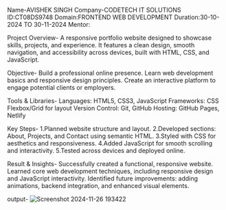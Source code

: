 Name-AVISHEK SINGH
Company-CODETECH IT SOLUTIONS
ID:CT08DS9748
Domain:FRONTEND WEB DEVELOPMENT
Duration:30-10-2024 TO 30-11-2024
Mentor:


Project Overview-
A responsive portfolio website designed to showcase skills, projects, and experience. It features a clean design, smooth navigation, and accessibility across devices, built with HTML, CSS, and JavaScript.

Objective-
Build a professional online presence.
Learn web development basics and responsive design principles.
Create an interactive platform to engage potential clients or employers.

Tools & Libraries-
Languages: HTML5, CSS3, JavaScript
Frameworks: CSS Flexbox/Grid for layout
Version Control: Git, GitHub
Hosting: GitHub Pages, Netlify

Key Steps-
1.Planned website structure and layout.
2.Developed sections: About, Projects, and Contact using semantic HTML.
3.Styled with CSS for aesthetics and responsiveness.
4.Added JavaScript for smooth scrolling and interactivity.
5.Tested across devices and deployed online.

Result & Insights-
Successfully created a functional, responsive website.
Learned core web development techniques, including responsive design and JavaScript interactivity.
Identified future improvements: adding animations, backend integration, and enhanced visual elements.

output-
![Screenshot 2024-11-26 193422](https://github.com/user-attachments/assets/7b39b608-a50f-4b66-baab-2bcc512be433)

